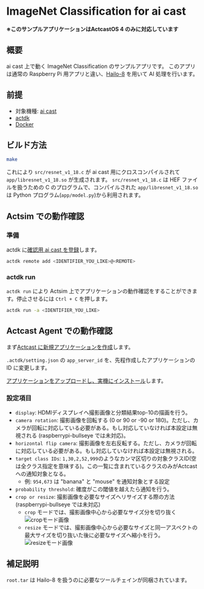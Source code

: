 # ImageNet Classification for ai cast

**※このサンプルアプリケーションはActcastOS 4 のみに対応しています**

## 概要

ai cast 上で動く ImageNet Classification のサンプルアプリです。
このアプリは通常の Raspberry Pi 用アプリと違い、[Hailo-8](https://hailo.ai/products/ai-accelerators/hailo-8-m2-ai-acceleration-module/) を用いて AI 処理を行います。

## 前提

- 対象機種: [ai cast](https://www.idein.jp/ja/news/230208-aicast-release)
- [actdk](https://actcast.io/docs/ja/ForVendor/ApplicationDevelopment/GettingStarted/ActDK/)
- [Docker](https://www.docker.com/)

## ビルド方法

```bash
make
```

これにより `src/resnet_v1_18.c` が ai cast 用にクロスコンパイルされて `app/libresnet_v1_18.so` が生成されます。
`src/resnet_v1_18.c` は HEF ファイルを扱うための C のプログラムで、コンパイルされた `app/libresnet_v1_18.so` は Python プログラム(`app/model.py`)から利用されます。

## Actsim での動作確認

### 準備

actdk に[確認用 ai cast を登録](https://actcast.io/docs/ja/ForVendor/ApplicationDevelopment/GettingStarted/TestInLocalDevice/#%e7%a2%ba%e8%aa%8d%e7%94%a8-raspberry-pi-%e3%81%ae%e7%99%bb%e9%8c%b2)します。

```bash
actdk remote add <IDENTIFIER_YOU_LIKE>@<REMOTE>
```

### actdk run

`actdk run` により Actsim 上でアプリケーションの動作確認をすることができます。停止させるには `Ctrl + C` を押します。

```bash
actdk run -a <IDENTIFIER_YOU_LIKE>
```

## Actcast Agent での動作確認

まず[Actcast に新規アプリケーションを作成](https://actcast.io/docs/ja/ForVendor/ApplicationDevelopment/GettingStarted/CreateProject/)します。

`.actdk/setting.json` の `app_server_id` を、先程作成したアプリケーションの ID に変更します。

[アプリケーションをアップロードし、実機にインストール](https://actcast.io/docs/ja/ForVendor/ApplicationDevelopment/GettingStarted/TestViaActcast/)します。

### 設定項目

* `display`: HDMIディスプレイへ撮影画像と分類結果top-10の描画を行う。
* `camera rotation`: 撮影画像を回転する (0 or 90 or -90 or 180)。ただし、カメラが回転に対応している必要がある。もし対応していなければ本設定は無視される (raspberrypi-bullseye では未対応)。
* `horizontal flip camera`: 撮影画像を左右反転する。ただし、カメラが回転に対応している必要がある。もし対応していなければ本設定は無視される。
* `target class IDs`: `1,30,2,52,999`のようなカンマ区切りの対象クラスID(空は全クラス指定を意味する)。この一覧に含まれているクラスのみがActcastへの通知対象となる。
    * 例: `954,673` は "banana" と "mouse" を通知対象とする設定
* `probability threshold`: 確度がこの閾値を越えたら通知を行う。
* `crop or resize`: 撮影画像を必要なサイズへリサイズする際の方法 (raspberrypi-bullseye では未対応)
    * `crop` モードでは、撮影画像中心から必要なサイズ分を切り抜く
      ![cropモード画像](https://actcast-app-readme-static.s3-ap-northeast-1.amazonaws.com/common/resizing_method/resizing_method-crop.svg?versionId=11frKZkF.1KGGzYBJWhg4TdqeUTEIw0i "cropモード")
    * `resize` モードでは、撮影画像中心から必要なサイズと同一アスペクトの最大サイズを切り抜いた後に必要なサイズへ縮小を行う。
      ![resizeモード画像](https://actcast-app-readme-static.s3-ap-northeast-1.amazonaws.com/common/resizing_method/resizing_method-resize.svg?versionId=YxE5ZC5YHJOeEY2D8l2ospJhDArrKo2y "resizeモード")


## 補足説明

`root.tar` は Hailo-8 を扱うのに必要なツールチェインが同梱されています。

